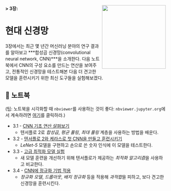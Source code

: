 **> 3장:**
<a href="https://www.packtpub.com" title="Get the book!">
    <img src="../banner_images/book_cover.png" width=200 align="right">
</a>
# 현대 신경망

3장에서는 최근 몇 년간 머신러닝 분야의 연구 결과를 알아보고 ***합성곱 신경망(convolutional neural network, CNN)***을 소개한다. 다음 노트북에서 CNN의 구성 요소를 만드는 연산을 보여주고, 전통적인 신경망을 테스트해본 다음 더 견고한 모델을 훈련시키기 위한 최신 도구들을 실험해보겠다. 

## :notebook: 노트북

(팁: 노트북을 시각화할 때 `nbviewer`를 사용하는 것이 좋다: `nbviewer.jupyter.org`에서 계속하려면 [여기](https://nbviewer.jupyter.org/github/PacktPublishing/Hands-On-Computer-Vision-with-Tensorflow/blob/master/ch3)를 클릭하라.) 

- 3.1 - [CNN 기초 연산 살펴보기](./ch3_nb1_discover_cnns_basic_ops.ipynb)
    - 텐서플로 2로 *합성곱*, *평균 풀링*, *최대 풀링* 계층을 사용하는 방법을 배운다. 
- 3.2 - [텐서플로 2와 케라스로 첫 CNN을 만들고 훈련시키기](./ch3_nb2_build_and_train_first_cnn_with_tf2.ipynb)
    - *LeNet-5* 모델을 구현하고 손으로 쓴 숫자 인식에 이 모델을 테스트한다.
- 3.3 - [고급 최적화 모델 실험](./ch3_nb3_experiment_with_optimizers.ipynb)
    - 새 모델 훈련을 개선하기 위해 텐서플로가 제공하는 *최적화 알고리즘*을 사용하고 비교한다.
- 3.4 - [CNN에 정규화 기법 적용](./ch3_nb4_apply_regularization_methods_to_cnns.ipynb)
    - *정규화 모델*, *드롭아웃*, *배치 정규화* 등을 적용해 *과적합*을 피하고, 보다 견고한 신경망을 훈련시킨다.
